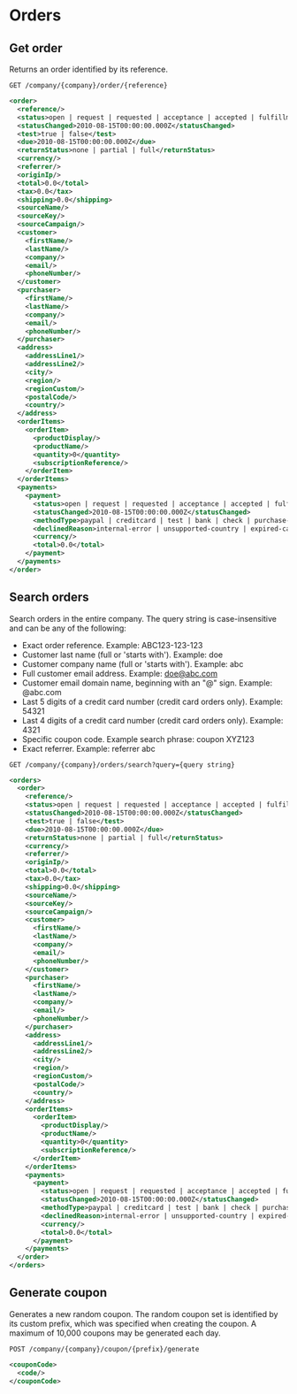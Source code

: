 Orders
======

Get order
---------

Returns an order identified by its reference.

`GET /company/{company}/order/{reference}`

``` xml
<order>
  <reference/>
  <status>open | request | requested | acceptance | accepted | fulfillment | fulfilled | completion | completed | canceled | failed</status>
  <statusChanged>2010-08-15T00:00:00.000Z</statusChanged>
  <test>true | false</test>
  <due>2010-08-15T00:00:00.000Z</due>
  <returnStatus>none | partial | full</returnStatus>
  <currency/>
  <referrer/>
  <originIp/>
  <total>0.0</total>
  <tax>0.0</tax>
  <shipping>0.0</shipping>
  <sourceName/>
  <sourceKey/>
  <sourceCampaign/>
  <customer>
    <firstName/>
    <lastName/>
    <company/>
    <email/>
    <phoneNumber/>
  </customer>
  <purchaser>
    <firstName/>
    <lastName/>
    <company/>
    <email/>
    <phoneNumber/>
  </purchaser>
  <address>
    <addressLine1/>
    <addressLine2/>
    <city/>
    <region/>
    <regionCustom/>
    <postalCode/>
    <country/>
  </address>
  <orderItems>
    <orderItem>
      <productDisplay/>
      <productName/>
      <quantity>0</quantity>
      <subscriptionReference/>
    </orderItem>
  </orderItems>
  <payments>
    <payment>
      <status>open | request | requested | acceptance | accepted | fulfillment | fulfilled | completion | completed | canceled | failed</status>
      <statusChanged>2010-08-15T00:00:00.000Z</statusChanged>
      <methodType>paypal | creditcard | test | bank | check | purchase-order | free</methodType>
      <declinedReason>internal-error | unsupported-country | expired-card | declined | risk | processor-risk | connection | unknown | cc-address-verification | cc-cvv | voice-auth</declinedReason>
      <currency/>
      <total>0.0</total>
    </payment>
  </payments>
</order>
```

Search orders
-------------

Search orders in the entire company.  The query string is case-insensitive and can be any of the following:
  * Exact order reference.  Example: ABC123-123-123
  * Customer last name (full or 'starts with'). Example: doe
  * Customer company name (full or 'starts with'). Example: abc
  * Full customer email address.  Example: doe@abc.com
  * Customer email domain name, beginning with an "@" sign.  Example: @abc.com
  * Last 5 digits of a credit card number (credit card orders only).  Example: 54321
  * Last 4 digits of a credit card number (credit card orders only).  Example: 4321
  * Specific coupon code.  Example search phrase: coupon XYZ123
  * Exact referrer.  Example: referrer abc

`GET /company/{company}/orders/search?query={query string}`

``` xml
<orders>
  <order>
    <reference/>
    <status>open | request | requested | acceptance | accepted | fulfillment | fulfilled | completion | completed | canceled | failed</status>
    <statusChanged>2010-08-15T00:00:00.000Z</statusChanged>
    <test>true | false</test>
    <due>2010-08-15T00:00:00.000Z</due>
    <returnStatus>none | partial | full</returnStatus>
    <currency/>
    <referrer/>
    <originIp/>
    <total>0.0</total>
    <tax>0.0</tax>
    <shipping>0.0</shipping>
    <sourceName/>
    <sourceKey/>
    <sourceCampaign/>
    <customer>
      <firstName/>
      <lastName/>
      <company/>
      <email/>
      <phoneNumber/>
    </customer>
    <purchaser>
      <firstName/>
      <lastName/>
      <company/>
      <email/>
      <phoneNumber/>
    </purchaser>
    <address>
      <addressLine1/>
      <addressLine2/>
      <city/>
      <region/>
      <regionCustom/>
      <postalCode/>
      <country/>
    </address>
    <orderItems>
      <orderItem>
        <productDisplay/>
        <productName/>
        <quantity>0</quantity>
        <subscriptionReference/>
      </orderItem>
    </orderItems>
    <payments>
      <payment>
        <status>open | request | requested | acceptance | accepted | fulfillment | fulfilled | completion | completed | canceled | failed</status>
        <statusChanged>2010-08-15T00:00:00.000Z</statusChanged>
        <methodType>paypal | creditcard | test | bank | check | purchase-order | free</methodType>
        <declinedReason>internal-error | unsupported-country | expired-card | declined | risk | processor-risk | connection | unknown | cc-address-verification | cc-cvv | voice-auth</declinedReason>
        <currency/>
        <total>0.0</total>
      </payment>
    </payments>
  </order>
</orders>
```


Generate coupon
---------------

Generates a new random coupon. The random coupon set is identified by its custom prefix, which was specified when creating the coupon. A maximum of 10,000 coupons may be generated each day.

`POST /company/{company}/coupon/{prefix}/generate`

``` xml
<couponCode>
  <code/>
</couponCode>
```

